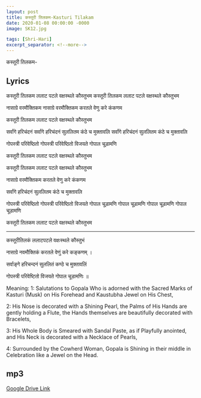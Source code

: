 ```yaml
---
layout: post
title: कस्तूरी तिलकम-Kasturi Tilakam
date: 2020-01-08 00:00:00 -0000
image: SK12.jpg

tags: [Shri-Hari]
excerpt_separator: <!--more-->
---
```

<!--more-->
कस्तूरी तिलकम-

## Lyrics

कस्तूरी तिलकम
ललाट पटले
वक्षस्थले
कौस्तुभम
कस्तूरी तिलकम
ललाट पटले
वक्षस्थले
कौस्तुभम

नासाग्रे वरमौक्तिकम
नासाग्रे वरमौक्तिकम
करतले
वेणु करे कंकणम

कस्तूरी तिलकम
ललाट पटले
वक्षस्थले
कौस्तुभम

सर्वांगे हरिचंदनं
सर्वांगे हरिचंदनं
सुललितम
कंठे च मुक्तावलि
सर्वांगे हरिचंदनं
सुललितम
कंठे च मुक्तावलि 

गोपस्त्री परिवेष्ठितो
गोपस्त्री परिवेष्ठितो
विजयते गोपाल चूड़ामणि

कस्तूरी तिलकम
ललाट पटले
वक्षस्थले
कौस्तुभम

कस्तूरी तिलकम
ललाट पटले
वक्षस्थले
कौस्तुभम


नासाग्रे वरमौक्तिकम
करतले
वेणु करे कंकणम

सर्वांगे हरिचंदनं
सुललितम
कंठे च मुक्तावलि

गोपस्त्री परिवेष्ठितो
गोपस्त्री परिवेष्ठितो
विजयते गोपाल चूड़ामणि
गोपाल चूड़ामणि
गोपाल चूड़ामणि
गोपाल चूड़ामणि

कस्तूरी तिलकम
ललाट पटले
वक्षस्थले
कौस्तुभम

----

कस्तूरीतिलकं ललाटपटले वक्षःस्थले कौस्तुभं

नासाग्रे नवमौक्तिकं करतले वेणुं करे कङ्कणम् ।

सर्वाङ्गे हरिचन्दनं सुललितं कण्ठे च मुक्तावलिं

गोपस्त्री परिवेष्टितो विजयते गोपाल चूडामणिः ॥

Meaning:
1: Salutations to Gopala Who is adorned with the Sacred Marks of Kasturi (Musk) on His Forehead and Kaustubha Jewel on His Chest,

2: His Nose is decorated with a Shining Pearl, the Palms of His Hands are gently holding a Flute, the Hands themselves are beautifully decorated with Bracelets,

3: His Whole Body is Smeared with Sandal Paste, as if Playfully anointed, and His Neck is decorated with a Necklace of Pearls,

4: Surrounded by the Cowherd Woman, Gopala is Shining in their middle in Celebration like a Jewel on the Head.


## mp3

[Google Drive Link][Google Drive Link]

[Google Drive Link]: https://drive.google.com/open?id=1MOhRo103Qzm6RLvur54xlomNEyEbRJsW



